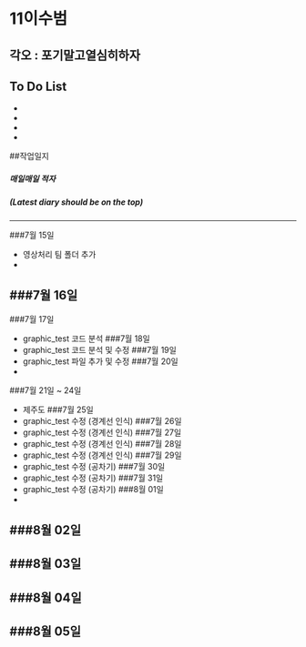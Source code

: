 # 11이수범
## 각오 : 포기말고열심히하자

## To Do List

  - 
  - 
  - 
  - 
 
##작업일지
##### 매일매일 적자
##### (Latest diary should be on the top)
----------
###7월 15일
  - 영상처리 팀 폴더 추가
  - 
###7월 16일
  - 
###7월 17일
  - graphic_test 코드 분석
###7월 18일
  - graphic_test 코드 분석 및 수정
###7월 19일
  - graphic_test 파일 추가 및 수정
###7월 20일
  - 
###7월 21일 ~ 24일
  - 제주도
###7월 25일
  - graphic_test 수정 (경계선 인식)
###7월 26일
  - graphic_test 수정 (경계선 인식)
###7월 27일
- graphic_test 수정 (경계선 인식)
###7월 28일
- graphic_test 수정 (경계선 인식)
###7월 29일
- graphic_test 수정 (공차기)
###7월 30일
- graphic_test 수정 (공차기)
###7월 31일
- graphic_test 수정 (공차기)
###8월 01일
-
###8월 02일
-
###8월 03일
-
###8월 04일
-
###8월 05일
-